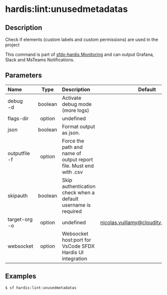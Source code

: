 <!-- This file has been generated with command 'sf hardis:doc:plugin:generate'. Please do not update it manually or it may be overwritten -->
# hardis:lint:unusedmetadatas

## Description

Check if elements (custom labels and custom permissions) are used in the project

This command is part of [sfdx-hardis Monitoring](https://sfdx-hardis.cloudity.com/salesforce-monitoring-unused-metadata/) and can output Grafana, Slack and MsTeams Notifications.
  

## Parameters

|Name|Type|Description|Default|Required|Options|
|:---|:--:|:----------|:-----:|:------:|:-----:|
|debug<br/>-d|boolean|Activate debug mode (more logs)||||
|flags-dir|option|undefined||||
|json|boolean|Format output as json.||||
|outputfile<br/>-f|option|Force the path and name of output report file. Must end with .csv||||
|skipauth|boolean|Skip authentication check when a default username is required||||
|target-org<br/>-o|option|undefined|nicolas.vuillamy@cloudity.com.playnico|||
|websocket|option|Websocket host:port for VsCode SFDX Hardis UI integration||||

## Examples

```shell
$ sf hardis:lint:unusedmetadatas
```


